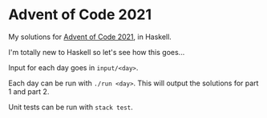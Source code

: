 Advent of Code 2021
===================

My solutions for [Advent of Code 2021](https://adventofcode.com/2021), in Haskell.

I'm totally new to Haskell so let's see how this goes...

Input for each day goes in `input/<day>`.

Each day can be run with `./run <day>`.
This will output the solutions for part 1 and part 2.

Unit tests can be run with `stack test`.